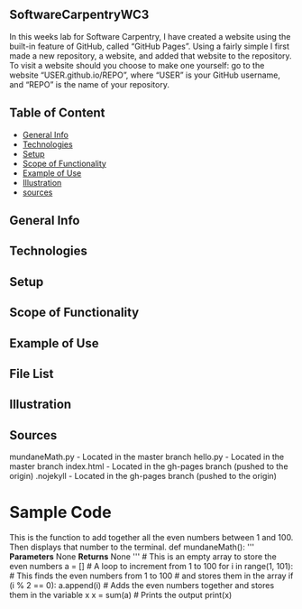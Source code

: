 ## SoftwareCarpentryWC3
In this weeks lab for Software Carpentry, I have created a website using the built-in feature of GitHub, called “GitHub Pages”. Using a fairly simple I first made a new repository, a website, and added that website to the repository. To visit a website should you choose to make one yourself: go to the website “USER.github.io/REPO”, where “USER” is your GitHub username, and “REPO” is the name of
your repository.
## Table of Content
* [General Info](#general-info)
* [Technologies](#technologies)
* [Setup](#setup)
* [Scope of Functionality](#scope-of-functionality)
* [Example of Use](#example-of-use)
* [Illustration](#illustration)
* [sources](#sources)
## General Info
## Technologies
## Setup
## Scope of Functionality 
## Example of Use
## File List
## Illustration
## Sources
mundaneMath.py - Located in the master branch
hello.py - Located in the master branch
index.html - Located in the gh-pages branch (pushed to the origin)
.nojekyll - Located in the gh-pages branch (pushed to the origin)
# Sample Code
This is the function to add together all the even numbers between 1 and 100. Then displays that number to the terminal. 
def mundaneMath():
    '''
    **Parameters**
        None
    **Returns**
        None
    '''
    # This is an empty array to store the even numbers
    a = []
    # A loop to increment from 1 to 100
    for i in range(1, 101):
        # This finds the even numbers from 1 to 100
        # and stores them in the array
        if (i % 2 == 0):
            a.append(i)
    # Adds the even numbers together and stores them in the variable x
    x = sum(a)
    # Prints the output
    print(x)
